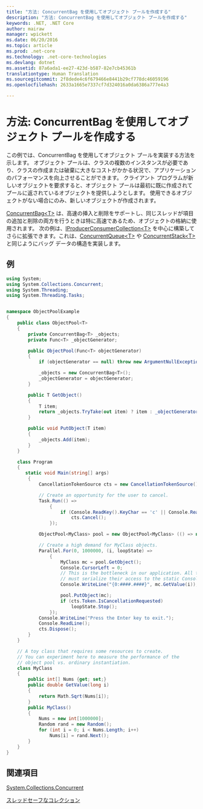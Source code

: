 ```yaml
---
title: "方法: ConcurrentBag を使用してオブジェクト プールを作成する"
description: "方法: ConcurrentBag を使用してオブジェクト プールを作成する"
keywords: .NET, .NET Core
author: mairaw
manager: wpickett
ms.date: 06/20/2016
ms.topic: article
ms.prod: .net-core
ms.technology: .net-core-technologies
ms.devlang: dotnet
ms.assetid: 87a6ada1-ee27-423d-b587-82e7cb45361b
translationtype: Human Translation
ms.sourcegitcommit: 2f8dede4c6f679466e8441b29cf778dc46059196
ms.openlocfilehash: 2633a1665e7337cf7d324016a0da6386a777e4a3

---
```


# <a name="how-to-create-an-object-pool-by-using-a-concurrentbag"></a>方法: ConcurrentBag を使用してオブジェクト プールを作成する

この例では、ConcurrentBag を使用してオブジェクト プールを実装する方法を示します。 オブジェクト プールは、クラスの複数のインスタンスが必要であり、クラスの作成または破棄に大きなコストがかかる状況で、アプリケーションのパフォーマンスを向上させることができます。 クライアント プログラムが新しいオブジェクトを要求すると、オブジェクト プールは最初に既に作成されてプールに返されているオブジェクトを提供しようとします。 使用できるオブジェクトがない場合にのみ、新しいオブジェクトが作成されます。 

[ConcurrentBag&lt;T&gt;](https://docs.microsoft.com/dotnet/core/api/System.Collections.Concurrent.ConcurrentBag-1) は、高速の挿入と削除をサポートし、同じスレッドが項目の追加と削除の両方を行うときは特に高速であるため、オブジェクトの格納に使用されます。 次の例は、[IProducerConsumerCollection&lt;T&gt;](https://docs.microsoft.com/dotnet/core/api/System.Collections.Concurrent.IProducerConsumerCollection-1) を中心に構築してさらに拡張できます。これは、[ConcurrentQueue&lt;T&gt;](https://docs.microsoft.com/dotnet/core/api/System.Collections.Concurrent.ConcurrentQueue-1) や [ConcurrentStack&lt;T&gt;](https://docs.microsoft.com/dotnet/core/api/System.Collections.Concurrent.ConcurrentStack-1) と同じようにバッグ データの構造を実装します。

## <a name="example"></a>例

```csharp
using System;
using System.Collections.Concurrent;
using System.Threading;
using System.Threading.Tasks;


namespace ObjectPoolExample
{
    public class ObjectPool<T>
    {
        private ConcurrentBag<T> _objects;
        private Func<T> _objectGenerator;

        public ObjectPool(Func<T> objectGenerator)
        {
            if (objectGenerator == null) throw new ArgumentNullException("objectGenerator");

            _objects = new ConcurrentBag<T>();
            _objectGenerator = objectGenerator;
        }

        public T GetObject()
        {
            T item;
            return _objects.TryTake(out item) ? item : _objectGenerator();
        }

        public void PutObject(T item)
        {
            _objects.Add(item);
        }
    }

    class Program
    {
       static void Main(string[] args)
        {
            CancellationTokenSource cts = new CancellationTokenSource();

            // Create an opportunity for the user to cancel.
            Task.Run(() =>
                {
                    if (Console.ReadKey().KeyChar == 'c' || Console.ReadKey().KeyChar == 'C')
                        cts.Cancel();
                });

            ObjectPool<MyClass> pool = new ObjectPool<MyClass> (() => new MyClass());            

            // Create a high demand for MyClass objects.
            Parallel.For(0, 1000000, (i, loopState) =>
                {
                    MyClass mc = pool.GetObject();
                    Console.CursorLeft = 0;
                    // This is the bottleneck in our application. All threads in this loop
                    // must serialize their access to the static Console class.
                    Console.WriteLine("{0:####.####}", mc.GetValue(i));                 

                    pool.PutObject(mc);
                    if (cts.Token.IsCancellationRequested)
                        loopState.Stop();                 
                });
            Console.WriteLine("Press the Enter key to exit.");
            Console.ReadLine();
            cts.Dispose();
        }
    }

    // A toy class that requires some resources to create.
    // You can experiment here to measure the performance of the
    // object pool vs. ordinary instantiation.
    class MyClass
    {
        public int[] Nums {get; set;}
        public double GetValue(long i)
        {
            return Math.Sqrt(Nums[i]);
        }
        public MyClass()
        {
            Nums = new int[1000000];
            Random rand = new Random();
            for (int i = 0; i < Nums.Length; i++)
                Nums[i] = rand.Next();
        }
    }   
}
```

## <a name="see-also"></a>関連項目

[System.Collections.Concurrent](https://docs.microsoft.com/dotnet/core/api/System.Collections.Concurrent)

[スレッドセーフなコレクション](index.md)





<!--HONumber=Nov16_HO3-->


